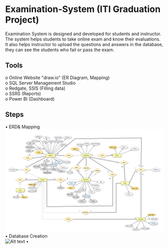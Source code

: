 # Examination-System (ITI Graduation Project)
Examination System is designed and developed for students and instructor. The system helps students to take online exam and know their evaluations.<br /> 
It also helps instructor to upload the questions and answers in the database, they can see the students who fail or pass the exam.

## Tools
o	Online Website "draw.io" (ER Diagram, Mapping) <br />
o	SQL Server Management Studio <br />
o	Redgate, SSIS (Filling data) <br />
o	SSRS (Reports) <br />
o	Power BI (Dashboard) <br />

## Steps
•	ERD& Mapping <br />
   ![My Image](ERD.png)
•	Database Creation <br />
<img
  src="Downloads/DB.png"
  alt="Alt text"
  title="Optional title"
  style="display: inline-block; margin: 0 auto; max-width: 300px">
•	
